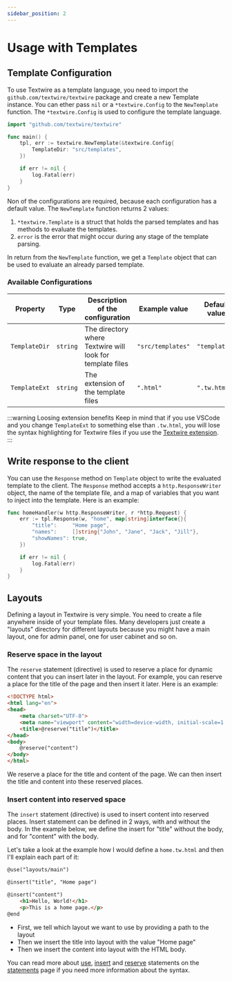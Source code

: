 ```yaml
---
sidebar_position: 2
---
```


# Usage with Templates

## Template Configuration

To use Textwire as a template language, you need to import the `github.com/textwire/textwire` package and create a new Template instance. You can ether pass `nil` or a `*textwire.Config` to the `NewTemplate` function. The `*textwire.Config` is used to configure the template language.

```go title="main.go"
import "github.com/textwire/textwire"

func main() {
    tpl, err := textwire.NewTemplate(&textwire.Config{
        TemplateDir: "src/templates",
    })

    if err != nil {
        log.Fatal(err)
    }
}
```

Non of the configurations are required, because each configuration has a default value. The `NewTemplate` function returns 2 values:

1. `*textwire.Template` is a struct that holds the parsed templates and has methods to evaluate the templates.
2. `error` is the error that might occur during any stage of the template parsing.

In return from the `NewTemplate` function, we get a `Template` object that can be used to evaluate an already parsed template.

### Available Configurations

| Property      | Type     | Description of the configuration                          | Example value     | Default value |
| ------------- | -------- | --------------------------------------------------------- | ----------------- | ------------- |
| `TemplateDir` | `string` | The directory where Textwire will look for template files | `"src/templates"` | `"templates"` |
| `TemplateExt` | `string` | The extension of the template files                       | `".html"`         | `".tw.html"`  |

:::warning Loosing extension benefits
Keep in mind that if you use VSCode and you change `TemplateExt` to something else than `.tw.html`, you will lose the syntax highlighting for Textwire files if you use the [Textwire extension](https://marketplace.visualstudio.com/items?itemName=SerhiiCho.textwire).
:::


## Write response to the client

You can use the `Response` method on `Template` object to write the evaluated template to the client. The `Response` method accepts a `http.ResponseWriter` object, the name of the template file, and a map of variables that you want to inject into the template. Here is an example:

```go
func homeHandler(w http.ResponseWriter, r *http.Request) {
    err := tpl.Response(w, "home", map[string]interface{}{
        "title":     "Home page",
        "names":     []string{"John", "Jane", "Jack", "Jill"},
        "showNames": true,
    })

    if err != nil {
        log.Fatal(err)
    }
}
```

## Layouts

Defining a layout in Textwire is very simple. You need to create a file anywhere inside of your template files. Many developers just create a "layouts" directory for different layouts because you might have a main layout, one for admin panel, one for user cabinet and so on.

### Reserve space in the layout

The `reserve` statement (directive) is used to reserve a place for dynamic content that you can insert later in the layout. For example, you can reserve a place for the title of the page and then insert it later. Here is an example:

```html
<!DOCTYPE html>
<html lang="en">
<head>
    <meta charset="UTF-8">
    <meta name="viewport" content="width=device-width, initial-scale=1.0">
    <title>@reserve("title")</title>
</head>
<body>
    @reserve("content")
</body>
</html>
```

We reserve a place for the title and content of the page. We can then insert the title and content into these reserved places.

### Insert content into reserved space

The `insert` statement (directive) is used to insert content into reserved places. Insert statement can be defined in 2 ways, with and without the body. In the example below, we define the insert for "title" without the body, and for "content" with the body.

Let's take a look at the example how I would define a `home.tw.html` and then I'll explain each part of it:

```html title="home.tw.html"
@use("layouts/main")

@insert("title", "Home page")

@insert("content")
    <h1>Hello, World!</h1>
    <p>This is a home page.</p>
@end
```

- First, we tell which layout we want to use by providing a path to the layout
- Then we insert the title into layout with the value "Home page"
- Then we insert the content into layout with the HTML body.

You can read more about [use](/docs/v1/language-elements/statements#use-statement), [insert](/docs/v1/language-elements/statements#insert-statement) and [reserve](/docs/v1/language-elements/statements#reserve-statement) statements on the [statements](/docs/v1/language-elements/statements) page if you need more information about the syntax.